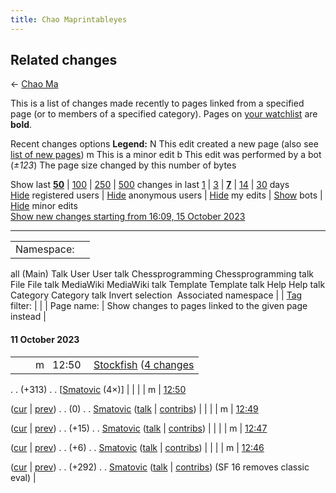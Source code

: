 ```yaml
---
title: Chao Maprintableyes
---
```

## Related changes

← [Chao Ma](Chao_Ma "Chao Ma")


This is a list of changes made recently to pages linked from a specified page (or to members of a specified category).
Pages on [your watchlist](Special:Watchlist "Special:Watchlist") are **bold**.

Recent changes options
**Legend:**
N
This edit created a new page (also see [list of new pages](Special:NewPages "Special:NewPages"))
m
This is a minor edit
b
This edit was performed by a bot
(*±123*)
The page size changed by this number of bytes

Show last [**50**](index.php?title=Special:RecentChangesLinked&limit=50&target=Chao_Ma "Special:RecentChangesLinked") | [100](index.php?title=Special:RecentChangesLinked&limit=100&target=Chao_Ma "Special:RecentChangesLinked") | [250](index.php?title=Special:RecentChangesLinked&limit=250&target=Chao_Ma "Special:RecentChangesLinked") | [500](index.php?title=Special:RecentChangesLinked&limit=500&target=Chao_Ma "Special:RecentChangesLinked") changes in last [1](index.php?title=Special:RecentChangesLinked&days=1&from=&target=Chao_Ma "Special:RecentChangesLinked") | [3](index.php?title=Special:RecentChangesLinked&days=3&from=&target=Chao_Ma "Special:RecentChangesLinked") | [**7**](index.php?title=Special:RecentChangesLinked&days=7&from=&target=Chao_Ma "Special:RecentChangesLinked") | [14](index.php?title=Special:RecentChangesLinked&days=14&from=&target=Chao_Ma "Special:RecentChangesLinked") | [30](index.php?title=Special:RecentChangesLinked&days=30&from=&target=Chao_Ma "Special:RecentChangesLinked") days\
[Hide](index.php?title=Special:RecentChangesLinked&hideliu=1&target=Chao_Ma "Special:RecentChangesLinked") registered users | [Hide](index.php?title=Special:RecentChangesLinked&hideanons=1&target=Chao_Ma "Special:RecentChangesLinked") anonymous users | [Hide](index.php?title=Special:RecentChangesLinked&hidemyself=1&target=Chao_Ma "Special:RecentChangesLinked") my edits | [Show](index.php?title=Special:RecentChangesLinked&hidebots=0&target=Chao_Ma "Special:RecentChangesLinked") bots | [Hide](index.php?title=Special:RecentChangesLinked&hideminor=1&target=Chao_Ma "Special:RecentChangesLinked") minor edits\
[Show new changes starting from 16:09, 15 October 2023](index.php?title=Special:RecentChangesLinked&from=20231015140910&target=Chao_Ma "Special:RecentChangesLinked")

______________________________________________________________________

|  |  |
| --- | --- |
| Namespace: |
all
(Main)
Talk
User
User talk
Chessprogramming
Chessprogramming talk
File
File talk
MediaWiki
MediaWiki talk
Template
Template talk
Help
Help talk
Category
Category talk
Invert selection  Associated namespace |
| [Tag](Special:Tags "Special:Tags") filter: |  |
| Page name: |  Show changes to pages linked to the given page instead  |

#### 11 October 2023

|  |  |  |  |
| --- | --- | --- | --- |
|  |  | m   12:50  | [Stockfish](Stockfish "Stockfish")‎‎ ([4 changes](index.php?title=Stockfish&curid=3602&diff=26808&oldid=26762 "Stockfish") | [history](index.php?title=Stockfish&curid=3602&action=history "Stockfish"))
. .
(+313)‎ . .
\[[Smatovic](User:Smatovic "User:Smatovic")‎ (4×)\] |
|  |  | m | [12:50](index.php?title=Stockfish&curid=3602&oldid=26808 "Stockfish")

([cur](index.php?title=Stockfish&curid=3602&diff=0&oldid=26808) | [prev](index.php?title=Stockfish&curid=3602&diff=26808&oldid=26807 "Stockfish")) . . (0)‎ . . [Smatovic](User:Smatovic "User:Smatovic") ([talk](User_talk:Smatovic "User talk:Smatovic") | [contribs](Special:Contributions/Smatovic "Special:Contributions/Smatovic")) |
|  |  | m | [12:49](index.php?title=Stockfish&curid=3602&oldid=26807 "Stockfish")

([cur](index.php?title=Stockfish&curid=3602&diff=0&oldid=26807) | [prev](index.php?title=Stockfish&curid=3602&diff=26807&oldid=26806 "Stockfish")) . . (+15)‎ . . [Smatovic](User:Smatovic "User:Smatovic") ([talk](User_talk:Smatovic "User talk:Smatovic") | [contribs](Special:Contributions/Smatovic "Special:Contributions/Smatovic")) |
|  |  | m | [12:47](index.php?title=Stockfish&curid=3602&oldid=26806 "Stockfish")

([cur](index.php?title=Stockfish&curid=3602&diff=0&oldid=26806) | [prev](index.php?title=Stockfish&curid=3602&diff=26806&oldid=26805 "Stockfish")) . . (+6)‎ . . [Smatovic](User:Smatovic "User:Smatovic") ([talk](User_talk:Smatovic "User talk:Smatovic") | [contribs](Special:Contributions/Smatovic "Special:Contributions/Smatovic")) |
|  |  | m | [12:46](index.php?title=Stockfish&curid=3602&oldid=26805 "Stockfish")

([cur](index.php?title=Stockfish&curid=3602&diff=0&oldid=26805) | [prev](index.php?title=Stockfish&curid=3602&diff=26805&oldid=26762 "Stockfish")) . . (+292)‎ . . [Smatovic](User:Smatovic "User:Smatovic") ([talk](User_talk:Smatovic "User talk:Smatovic") | [contribs](Special:Contributions/Smatovic "Special:Contributions/Smatovic")) (SF 16 removes classic eval) |

